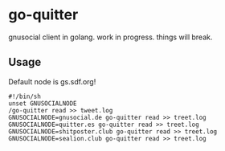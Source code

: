 # go-quitter
gnusocial client in golang. work in progress. things will break.

## Usage


Default node is gs.sdf.org!

```
#!/bin/sh                                                                       
unset GNUSOCIALNODE                                                             
/go-quitter read >> tweet.log                                                   
GNUSOCIALNODE=gnusocial.de go-quitter read >> treet.log                         
GNUSOCIALNODE=quitter.es go-quitter read >> treet.log                           
GNUSOCIALNODE=shitposter.club go-quitter read >> treet.log                      
GNUSOCIALNODE=sealion.club go-quitter read >> treet.log   

```
